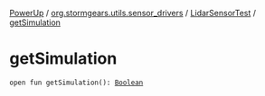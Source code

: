 [PowerUp](../../index.md) / [org.stormgears.utils.sensor_drivers](../index.md) / [LidarSensorTest](index.md) / [getSimulation](./get-simulation.md)

# getSimulation

`open fun getSimulation(): `[`Boolean`](https://kotlinlang.org/api/latest/jvm/stdlib/kotlin/-boolean/index.html)
